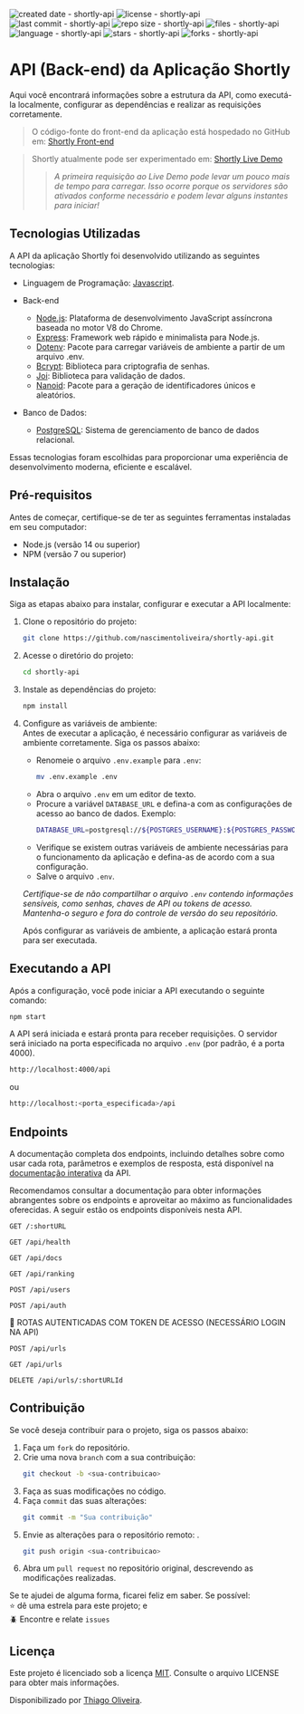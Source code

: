 ![created date - shortly-api](https://img.shields.io/date/1671246000?color=007ec6&label=created&style=flat-square)
![license - shortly-api](https://img.shields.io/github/license/nascimentoliveira/shortly-api?color=007ec6&style=flat-square)
![last commit - shortly-api](https://img.shields.io/github/last-commit/nascimentoliveira/shortly-api?color=007ec6&style=flat-square)
![repo size - shortly-api](https://img.shields.io/github/repo-size/nascimentoliveira/shortly-api?color=007ec6&style=flat-square)
![files - shortly-api](https://img.shields.io/github/directory-file-count/nascimentoliveira/shortly-api?color=007ec6&style=flat-square)
![language - shortly-api](https://img.shields.io/github/languages/top/nascimentoliveira/shortly-api?color=007ec6&style=flat-square)
![stars - shortly-api](https://img.shields.io/github/stars/nascimentoliveira/shortly-api?color=007ec6&style=flat-square)
![forks - shortly-api](https://img.shields.io/github/forks/nascimentoliveira/shortly-api?color=007ec6&style=flat-square)

# API (Back-end) da Aplicação Shortly

Aqui você encontrará informações sobre a estrutura da API, como executá-la localmente, configurar as dependências e realizar as requisições corretamente.

> O código-fonte do front-end da aplicação está hospedado no GitHub em: [Shortly Front-end](https://github.com/nascimentoliveira/shortly)

> Shortly atualmente pode ser experimentado em: [Shortly Live Demo](https://nascimentoliveira-shortly.vercel.app)
>  
>> *A primeira requisição ao Live Demo pode levar um pouco mais de tempo para carregar. Isso ocorre porque os servidores são ativados conforme necessário e podem levar alguns instantes para iniciar!*

## Tecnologias Utilizadas

A API da aplicação Shortly foi desenvolvido utilizando as seguintes tecnologias:

- Linguagem de Programação: [Javascript](https://developer.mozilla.org/pt-BR/docs/Web/JavaScript/Reference).

- Back-end
  - [Node.js](https://nodejs.org/en/about): Plataforma de desenvolvimento JavaScript assíncrona baseada no motor V8 do Chrome.
  - [Express](https://expressjs.com/pt-br/): Framework web rápido e minimalista para Node.js.
  - [Dotenv](https://www.npmjs.com/package/dotenv): Pacote para carregar variáveis de ambiente a partir de um arquivo .env.
  - [Bcrypt](https://www.npmjs.com/package/bcrypt): Biblioteca para criptografia de senhas.
  - [Joi](https://joi.dev/): Biblioteca para validação de dados.
  - [Nanoid](https://www.npmjs.com/package/nanoid): Pacote para a geração de identificadores únicos e aleatórios.

- Banco de Dados: 
    - [PostgreSQL](https://www.postgresql.org/about/): Sistema de gerenciamento de banco de dados relacional.

Essas tecnologias foram escolhidas para proporcionar uma experiência de desenvolvimento moderna, eficiente e escalável.

## Pré-requisitos

Antes de começar, certifique-se de ter as seguintes ferramentas instaladas em seu computador:
-   Node.js (versão 14 ou superior)
-   NPM (versão 7 ou superior)

## Instalação

Siga as etapas abaixo para instalar, configurar e executar a API localmente:

1. Clone o repositório do projeto:
    ```bash
    git clone https://github.com/nascimentoliveira/shortly-api.git
    ```
2. Acesse o diretório do projeto:
    ```bash
    cd shortly-api
    ```
3. Instale as dependências do projeto:
    ```bash
    npm install
    ```
4. Configure as variáveis de ambiente:  
    Antes de executar a aplicação, é necessário configurar as variáveis de ambiente corretamente. Siga os passos abaixo:
    -  Renomeie o arquivo `.env.example` para `.env`:
        ```bash
        mv .env.example .env
        ```
    - Abra o arquivo `.env` em um editor de texto.
    - Procure a variável `DATABASE_URL` e defina-a com as configurações de acesso ao banco de dados. Exemplo:  
        ```bash
        DATABASE_URL=postgresql://${POSTGRES_USERNAME}:${POSTGRES_PASSWORD}@${POSTGRES_HOST}:${POSTGRES_PORT}/${POSTGRES_DATABASE}?schema=public
        ```
    - Verifique se existem outras variáveis de ambiente necessárias para o funcionamento da aplicação e defina-as de acordo com a sua configuração.
    - Salve o arquivo `.env`.
    
    *Certifique-se de não compartilhar o arquivo `.env` contendo informações sensíveis, como senhas, chaves de API ou tokens de acesso. Mantenha-o seguro e fora do controle de versão do seu repositório.*

    Após configurar as variáveis de ambiente, a aplicação estará pronta para ser executada.

## Executando a API

Após a configuração, você pode iniciar a API executando o seguinte comando:
  ```bash
  npm start
  ```
A API será iniciada e estará pronta para receber requisições.
O servidor será iniciado na porta especificada no arquivo `.env` (por padrão, é a porta 4000).
  ```bash
  http://localhost:4000/api
  ```
ou 
  ```bash
  http://localhost:<porta_especificada>/api
  ```

## Endpoints

A documentação completa dos endpoints, incluindo detalhes sobre como usar cada rota, parâmetros e exemplos de resposta, está disponível na [documentação interativa](https://shortly-api-zy7t.onrender.com/api/docs/) da API.

Recomendamos consultar a documentação para obter informações abrangentes sobre os endpoints e aproveitar ao máximo as funcionalidades oferecidas. A seguir estão os endpoints disponíveis nesta API.

```
GET /:shortURL
```

```
GET /api/health
```
```
GET /api/docs
```

```
GET /api/ranking
```

```
POST /api/users
```

```
POST /api/auth
```
🔐 ROTAS AUTENTICADAS COM TOKEN DE ACESSO (NECESSÁRIO LOGIN NA API)
```
POST /api/urls
```

```
GET /api/urls
```

```
DELETE /api/urls/:shortURLId
```

## Contribuição

Se você deseja contribuir para o projeto, siga os passos abaixo:

1. Faça um `fork` do repositório.
2. Crie uma nova `branch` com a sua contribuição: 
    ```bash
    git checkout -b <sua-contribuicao>
    ```
3. Faça as suas modificações  no código.
4. Faça `commit` das suas alterações:
    ```bash
    git commit -m "Sua contribuição"
    ```
5. Envie as alterações para o repositório remoto: .
    ```bash
    git push origin <sua-contribuicao>
    ```
6. Abra um `pull request` no repositório original, descrevendo as modificações realizadas.

Se te ajudei de alguma forma, ficarei feliz em saber. Se possível:  
⭐️ dê uma estrela para este projeto; e   
🪲 Encontre e relate `issues`

## Licença

Este projeto é licenciado sob a licença [MIT](https://choosealicense.com/licenses/mit/). Consulte o arquivo LICENSE para obter mais informações.

Disponibilizado por [Thiago Oliveira](https://www.linkedin.com/in/nascimentoliveira/).